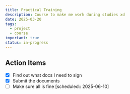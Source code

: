 ```yaml
---
title: Practical Training
description: Course to make me work during studies xd
date: 2025-03-20
tags:
  - project
  - course
important: true
status: in-progress
---
```


## Action Items

- [x] Find out what docs I need to sign
- [x] Submit the documents
- [ ] Make sure all is fine [scheduled:: 2025-06-10]
